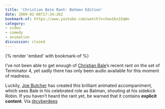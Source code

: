 ```yaml
---
title: 'Christian Bale Rant: Batman Edition'
date: 2009-02-06T17:34:26Z
bookmark-of: https://www.youtube.com/watch?v=Xaw1bx1GqWo
category:
- video
- comedy
- animation
discussion: closed
---
```

{% render 'embed' with bookmark-of %}

I’ve not been able to get enough of [Christian Bale][1]’s recent rant on the set of Terminator 4, yet sadly there has only been audio available for this moment of madness.

Luckily, [Joe Butcher][2] has created this brilliant animated accompaniment, which sees Bale in his celebrated role as Batman, shouting at his sidekick Robin. If you haven’t heard the rant yet, be warned that it contains **explicit content**. Via [@cyberdees][3]

[1]: https://www.imdb.com/name/nm0000288/
[2]: http://www.purplegerbil.com/
[3]: https://twitter.com/cyberdees/status/1186703704
